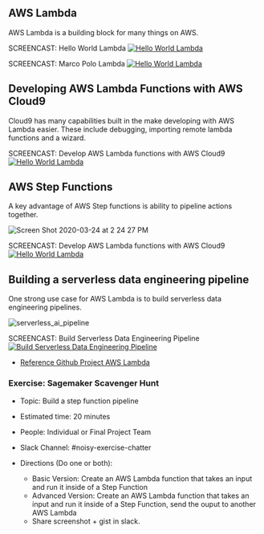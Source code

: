 ## AWS Lambda

AWS Lambda is a building block for many things on AWS.

SCREENCAST:  Hello World Lambda
[![Hello World Lambda](https://img.youtube.com/vi/Z6DhCYv42P4/0.jpg)](https://youtu.be/Z6DhCYv42P4)


SCREENCAST:  Marco Polo Lambda
[![Hello World Lambda](https://img.youtube.com/vi/AlRUeNFuObk/0.jpg)](https://youtu.be/AlRUeNFuObk)


## Developing AWS Lambda Functions with AWS Cloud9

Cloud9 has many capabilities built in the make developing with AWS Lambda easier.  These include debugging, importing remote lambda functions and a wizard.

SCREENCAST:  Develop AWS Lambda functions with AWS Cloud9
[![Hello World Lambda](https://img.youtube.com/vi/QlIPPNxd7po/0.jpg)](https://youtu.be/QlIPPNxd7po)

## AWS Step Functions

A key advantage of AWS Step functions is ability to pipeline actions together.

![Screen Shot 2020-03-24 at 2 24 27 PM](https://user-images.githubusercontent.com/58792/77462944-30126a00-6ddb-11ea-8fbc-bdc2e19bab25.png)

SCREENCAST:  Develop AWS Lambda functions with AWS Cloud9
[![Hello World Lambda](https://img.youtube.com/vi/UFGwKXe9NtQ/0.jpg)](https://youtu.be/UFGwKXe9NtQ)

## Building a serverless data engineering pipeline

One strong use case for AWS Lambda is to build serverless data engineering pipelines.

![serverless_ai_pipeline](https://user-images.githubusercontent.com/58792/55354483-bae7af80-547a-11e9-9909-a5621251065b.png)

SCREENCAST:  Build Serverless Data Engineering Pipeline
[![Build Serverless Data Engineering Pipeline](https://img.youtube.com/vi/zXxdbtamoa4/0.jpg)](https://youtu.be/zXxdbtamoa4)

* [Reference Github Project AWS Lambda](https://github.com/noahgift/awslambda)

### Exercise:  Sagemaker Scavenger Hunt

* Topic:  Build a step function pipeline
* Estimated time:  20 minutes
* People:  Individual or Final Project Team
* Slack Channel:  #noisy-exercise-chatter
* Directions (Do one or both):

    * Basic Version: Create an AWS Lambda function that takes an input and run it inside of a Step Function
    * Advanced Version: Create an AWS Lambda function that takes an input and run it inside of a Step Function, send the ouput to another AWS Lambda
    * Share screenshot + gist in slack.